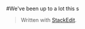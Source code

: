 
#We've been up to a lot this s

> Written with [StackEdit](https://stackedit.io/).
<!--stackedit_data:
eyJoaXN0b3J5IjpbMTIwNTYzNjUyNF19
-->